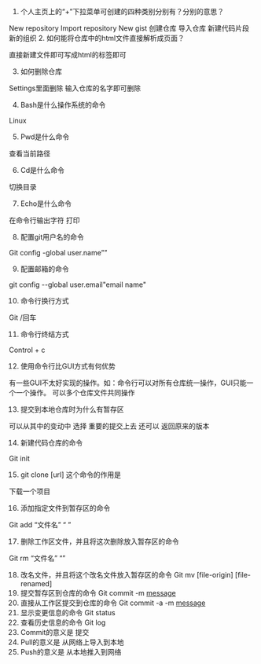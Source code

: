 1.	个人主页上的“+”下拉菜单可创建的四种类别分别有？分别的意思？

  New repository Import repository New gist
  创建仓库 导入仓库   新建代码片段     新的组织
2.	如何能将仓库中的html文件直接解析成页面？

  直接新建文件即可写成html的标签即可

3.	如何删除仓库

  Settings里面删除 输入仓库的名字即可删除

4.	Bash是什么操作系统的命令

  Linux

5.	Pwd是什么命令

  查看当前路径

6.	Cd是什么命令

  切换目录

7.	Echo是什么命令

  在命令行输出字符 打印

8.	配置git用户名的命令

  Git config -global  user.name””

9.	配置邮箱的命令

  git config --global user.email"email name"

10.	命令行换行方式

  Git  /回车

11.	命令行终结方式
  
  Control + c

12.	使用命令行比GUI方式有何优势
 
 有一些GUI不太好实现的操作。如：命令行可以对所有仓库统一操作，GUI只能一个一个操作。 
 可以多个仓库文件共同操作 

13.	提交到本地仓库时为什么有暂存区

  可以从其中的变动中 选择 重要的提交上去 还可以 返回原来的版本

14.	新建代码仓库的命令

  Git init

15.	git clone [url] 这个命令的作用是

  下载一个项目

16.	添加指定文件到暂存区的命令

  Git add “文件名” “ ”

17.	删除工作区文件，并且将这次删除放入暂存区的命令
 
 Git rm “文件名” “”

18.	改名文件，并且将这个改名文件放入暂存区的命令
  Git mv [file-origin] [file-renamed]
19.	提交暂存区到仓库的命令
  Git commit -m [message](附加的信息)
20.	直接从工作区提交到仓库的命令
  Git commit -a -m [message](附加的信息)
21.	显示变更信息的命令
  Git status
22.	查看历史信息的命令
  Git log
23.	Commit的意义是
  提交
24.	Pull的意义是
  从网络上导入到本地
25.	Push的意义是
  从本地推入到网络

